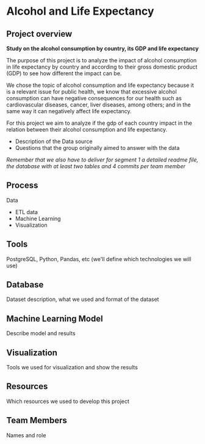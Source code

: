 # Alcohol and Life Expectancy

## Project overview

**Study on the alcohol consumption by country, its GDP and life expectancy**

The purpose of this project is to analyze the impact of alcohol consumption in life expectancy by country and according to their gross domestic product (GDP) to see how different the impact can be.

We chose the topic of alcohol consumption and life expectancy because it is a relevant issue for public health, we know that excessive alcohol consumption can have negative consequences for our health such as cardiovascular diseases, cancer, liver diseases, among others; and in the same way it can negatively affect life expectancy.

For this project we aim to analyze if the gdp of each country impact in the relation between their alcohol consumption and life expectancy. 

-	Description of the Data source
-	Questions that the group originally aimed to answer with the data

*Remember that we also have to deliver for segment 1 a detailed readme file, the database with at least two tables and 4 commits per team member*

## Process

Data
- ETL data 
- Machine Learning
- Visualization

## Tools

PostgreSQL, Python, Pandas, etc (we'll define which technologies we will use)

## Database

Dataset description, what we used and format of the dataset

## Machine Learning Model

Describe model and results

## Visualization

Tools we used for visualization and show the results

## Resources

Which resources we used to develop this project

## Team Members

Names and role
